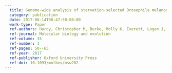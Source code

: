 ```yaml
---
  title: Genome-wide analysis of starvation-selected Drosophila melanogaster—A genetic model of obesity
  category: publication
  date: 2017-08-14T00:47:58-06:00
  work-type: Paper
  ref-authors: Hardy, Christopher M, Burke, Molly K, Everett, Logan J, Han, Mira V, Lantz, Kathryn M, and Gibbs, Allen G
  ref-journal: Molecular biology and evolution
  ref-volume: 35
  ref-number: 1
  ref-pages: 50--65
  ref-year: 2017
  ref-publisher: Oxford University Press
  ref-doi: 10.1093/molbev/msw282
---
```

